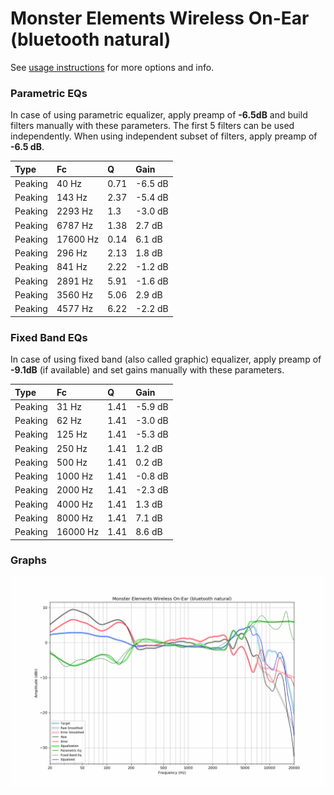 # Monster Elements Wireless On-Ear (bluetooth natural)
See [usage instructions](https://github.com/jaakkopasanen/AutoEq#usage) for more options and info.

### Parametric EQs
In case of using parametric equalizer, apply preamp of **-6.5dB** and build filters manually
with these parameters. The first 5 filters can be used independently.
When using independent subset of filters, apply preamp of **-6.5 dB**.

| Type    | Fc       |    Q | Gain    |
|:--------|:---------|:-----|:--------|
| Peaking | 40 Hz    | 0.71 | -6.5 dB |
| Peaking | 143 Hz   | 2.37 | -5.4 dB |
| Peaking | 2293 Hz  | 1.3  | -3.0 dB |
| Peaking | 6787 Hz  | 1.38 | 2.7 dB  |
| Peaking | 17600 Hz | 0.14 | 6.1 dB  |
| Peaking | 296 Hz   | 2.13 | 1.8 dB  |
| Peaking | 841 Hz   | 2.22 | -1.2 dB |
| Peaking | 2891 Hz  | 5.91 | -1.6 dB |
| Peaking | 3560 Hz  | 5.06 | 2.9 dB  |
| Peaking | 4577 Hz  | 6.22 | -2.2 dB |

### Fixed Band EQs
In case of using fixed band (also called graphic) equalizer, apply preamp of **-9.1dB**
(if available) and set gains manually with these parameters.

| Type    | Fc       |    Q | Gain    |
|:--------|:---------|:-----|:--------|
| Peaking | 31 Hz    | 1.41 | -5.9 dB |
| Peaking | 62 Hz    | 1.41 | -3.0 dB |
| Peaking | 125 Hz   | 1.41 | -5.3 dB |
| Peaking | 250 Hz   | 1.41 | 1.2 dB  |
| Peaking | 500 Hz   | 1.41 | 0.2 dB  |
| Peaking | 1000 Hz  | 1.41 | -0.8 dB |
| Peaking | 2000 Hz  | 1.41 | -2.3 dB |
| Peaking | 4000 Hz  | 1.41 | 1.3 dB  |
| Peaking | 8000 Hz  | 1.41 | 7.1 dB  |
| Peaking | 16000 Hz | 1.41 | 8.6 dB  |

### Graphs
![](./Monster%20Elements%20Wireless%20On-Ear%20(bluetooth%20natural).png)